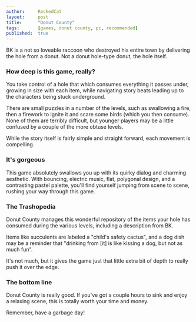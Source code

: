 ```yaml
---
author:     ReckedCat
layout:     post
title:      "Donut County"
tags:       [games, donut county, pc, recommended]
published:  true
---
```


BK is a not so loveable raccoon who destroyed his entire town by delivering the hole from a donut. Not a donut hole-type donut, the hole itself.

### How deep is this game, really?

You take control of a hole that which consumes everything it passes under, growing in size with each item, while navigating story beats leading up to the characters being stuck underground.

There are small puzzles in a number of the levels, such as swallowing a fire, then a firework to ignite it and scare some birds (which you then consume).
None of them are terribly difficult, but younger players may be a little confused by a couple of the more obtuse levels.

While the story itself is fairly simple and straight forward, each movement is compelling.

### It's gorgeous

This game absolutely swallows you up with its quirky dialog and charming aesthetic.
With bouncing, electric music, flat, polygonal design, and a contrasting pastel palette, you'll find yourself jumping from scene to scene, rushing your way through this game.

### The Trashopedia

Donut County manages this wonderful repository of the items your hole has consumed during the various levels, including a description from BK.

Items like succulents are labeled a "child's safety cactus", and a dog dish may be a reminder that "drinking from \[it\] is like kissing a dog, but not as much fun".

It's not much, but it gives the game just that little extra bit of depth to really push it over the edge.

### The bottom line

Donut County is really good.
If you've got a couple hours to sink and enjoy a relaxing scene, this is totally worth your time and money.

Remember, have a garbage day!
